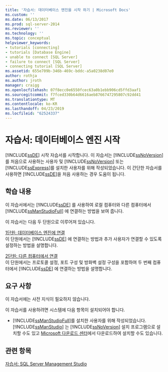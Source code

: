 ```yaml
---
title: '자습서: 데이터베이스 엔진을 시작 하기 | Microsoft Docs'
ms.custom: ''
ms.date: 06/13/2017
ms.prod: sql-server-2014
ms.reviewer: ''
ms.technology: ''
ms.topic: conceptual
helpviewer_keywords:
- tutorials [connecting]
- tutorials [Database Engine]
- unable to connect [SQL Server]
- failure to connect [SQL Server]
- connecting tutorial [SQL Server]
ms.assetid: 655e709b-346b-469c-bddc-a5a0238d07e0
author: rothja
ms.author: jroth
manager: craigg
ms.openlocfilehash: 07f8ecc0e6550fcec63a0b1ebb906cd5ffd3aaf1
ms.sourcegitcommit: f7fced330b64d6616aeb8766747295807c92dd41
ms.translationtype: MT
ms.contentlocale: ko-KR
ms.lasthandoff: 04/23/2019
ms.locfileid: "62524337"
---
```

# <a name="tutorial-getting-started-with-the-database-engine"></a>자습서: 데이터베이스 엔진 시작
  [!INCLUDE[ssDE](../includes/ssde-md.md)] 시작 자습서를 시작합니다. 이 자습서는 [!INCLUDE[ssNoVersion](../includes/ssnoversion-md.md)] 를 처음으로 사용하는 사용자 및 [!INCLUDE[ssNoVersion](../includes/ssnoversion-md.md)] 또는 [!INCLUDE[ssExpress](../includes/ssexpress-md.md)]를 설치한 사용자를 위해 작성되었습니다. 이 간단한 자습서를 사용하면 [!INCLUDE[ssDE](../includes/ssde-md.md)]을 처음 사용하는 경우 도움이 됩니다.  
  
## <a name="what-you-will-learn"></a>학습 내용  
 이 자습서에서는 [!INCLUDE[ssDE](../includes/ssde-md.md)] 를 사용하여 로컬 컴퓨터와 다른 컴퓨터에서 [!INCLUDE[ssManStudioFull](../includes/ssmanstudiofull-md.md)] 에 연결하는 방법을 보여 줍니다.  
  
 이 자습서는 다음 두 단원으로 이루어져 있습니다.  
  
 [1단원: 데이터베이스 엔진에 연결](lesson-1-connecting-to-the-database-engine.md)  
 이 단원에서는 [!INCLUDE[ssDE](../includes/ssde-md.md)] 에 연결하는 방법과 추가 사용자가 연결할 수 있도록 설정하는 방법을 설명합니다.  
  
 [2단원: 다른 컴퓨터에서 연결](lesson-2-connecting-from-another-computer.md)  
 이 단원에서는 프로토콜 설정, 포트 구성 및 방화벽 설정 구성을 포함하여 두 번째 컴퓨터에서 [!INCLUDE[ssDE](../includes/ssde-md.md)] 에 연결하는 방법을 설명합니다.  
  
## <a name="requirements"></a>요구 사항  
 이 자습서에는 사전 지식이 필요하지 않습니다.  
  
 이 자습서를 사용하려면 시스템에 다음 항목이 설치되어야 합니다.  
  
-   [!INCLUDE[ssManStudioFull](../includes/ssmanstudiofull-md.md)]를 설치한 사용자를 위해 작성되었습니다. [!INCLUDE[ssManStudio](../includes/ssmanstudio-md.md)] 는 [!INCLUDE[ssNoVersion](../includes/ssnoversion-md.md)] 설치 프로그램으로 설치할 수도 있고 [Microsoft 다운로드 센터](https://go.microsoft.com/fwlink/?LinkId=144346)에서 다운로드하여 설치할 수도 있습니다.  
  
## <a name="see-also"></a>관련 항목  
 [자습서: SQL Server Management Studio](../ssms/tutorials/tutorial-sql-server-management-studio.md)  
  
  
